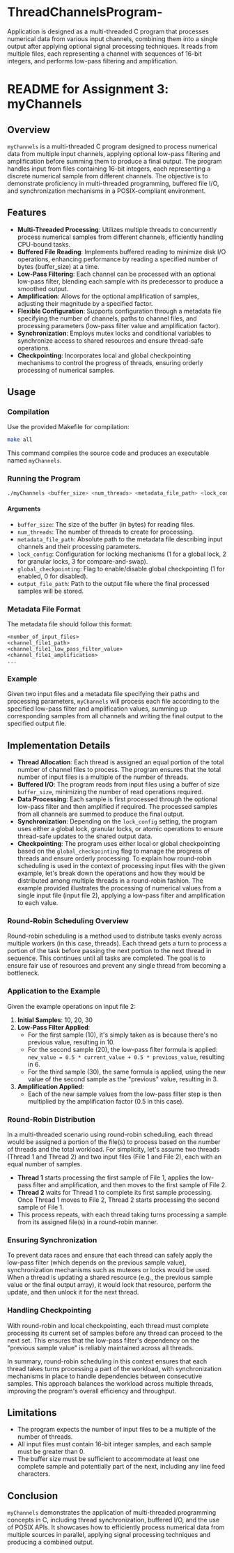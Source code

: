 # ThreadChannelsProgram-
Application is designed as a multi-threaded C program that processes numerical data from various input channels, combining them into a single output after applying optional signal processing techniques. It reads from multiple files, each representing a channel with sequences of 16-bit integers, and performs low-pass filtering and amplification.
# README for Assignment 3: myChannels

## Overview

`myChannels` is a multi-threaded C program designed to process numerical data from multiple input channels, applying optional low-pass filtering and amplification before summing them to produce a final output. The program handles input from files containing 16-bit integers, each representing a discrete numerical sample from different channels. The objective is to demonstrate proficiency in multi-threaded programming, buffered file I/O, and synchronization mechanisms in a POSIX-compliant environment.

## Features

- **Multi-Threaded Processing**: Utilizes multiple threads to concurrently process numerical samples from different channels, efficiently handling CPU-bound tasks.
- **Buffered File Reading**: Implements buffered reading to minimize disk I/O operations, enhancing performance by reading a specified number of bytes (buffer_size) at a time.
- **Low-Pass Filtering**: Each channel can be processed with an optional low-pass filter, blending each sample with its predecessor to produce a smoothed output.
- **Amplification**: Allows for the optional amplification of samples, adjusting their magnitude by a specified factor.
- **Flexible Configuration**: Supports configuration through a metadata file specifying the number of channels, paths to channel files, and processing parameters (low-pass filter value and amplification factor).
- **Synchronization**: Employs mutex locks and conditional variables to synchronize access to shared resources and ensure thread-safe operations.
- **Checkpointing**: Incorporates local and global checkpointing mechanisms to control the progress of threads, ensuring orderly processing of numerical samples.

## Usage

### Compilation

Use the provided Makefile for compilation:

```sh
make all
```

This command compiles the source code and produces an executable named `myChannels`.

### Running the Program

```sh
./myChannels <buffer_size> <num_threads> <metadata_file_path> <lock_config> <global_checkpointing> <output_file_path>
```

#### Arguments

- `buffer_size`: The size of the buffer (in bytes) for reading files.
- `num_threads`: The number of threads to create for processing.
- `metadata_file_path`: Absolute path to the metadata file describing input channels and their processing parameters.
- `lock_config`: Configuration for locking mechanisms (1 for a global lock, 2 for granular locks, 3 for compare-and-swap).
- `global_checkpointing`: Flag to enable/disable global checkpointing (1 for enabled, 0 for disabled).
- `output_file_path`: Path to the output file where the final processed samples will be stored.

### Metadata File Format

The metadata file should follow this format:

```
<number_of_input_files>
<channel_file1_path>
<channel_file1_low_pass_filter_value>
<channel_file1_amplification>
...
```

### Example

Given two input files and a metadata file specifying their paths and processing parameters, `myChannels` will process each file according to the specified low-pass filter and amplification values, summing up corresponding samples from all channels and writing the final output to the specified output file.

## Implementation Details

- **Thread Allocation**: Each thread is assigned an equal portion of the total number of channel files to process. The program ensures that the total number of input files is a multiple of the number of threads.
- **Buffered I/O**: The program reads from input files using a buffer of size `buffer_size`, minimizing the number of read operations required.
- **Data Processing**: Each sample is first processed through the optional low-pass filter and then amplified if required. The processed samples from all channels are summed to produce the final output.
- **Synchronization**: Depending on the `lock_config` setting, the program uses either a global lock, granular locks, or atomic operations to ensure thread-safe updates to the shared output data.
- **Checkpointing**: The program uses either local or global checkpointing based on the `global_checkpointing` flag to manage the progress of threads and ensure orderly processing.
To explain how round-robin scheduling is used in the context of processing input files with the given example, let's break down the operations and how they would be distributed among multiple threads in a round-robin fashion. The example provided illustrates the processing of numerical values from a single input file (input file 2), applying a low-pass filter and amplification to each value.

### Round-Robin Scheduling Overview

Round-robin scheduling is a method used to distribute tasks evenly across multiple workers (in this case, threads). Each thread gets a turn to process a portion of the task before passing the next portion to the next thread in sequence. This continues until all tasks are completed. The goal is to ensure fair use of resources and prevent any single thread from becoming a bottleneck.

### Application to the Example

Given the example operations on input file 2:

1. **Initial Samples**: 10, 20, 30
2. **Low-Pass Filter Applied**:
   - For the first sample (10), it's simply taken as is because there's no previous value, resulting in 10.
   - For the second sample (20), the low-pass filter formula is applied: `new_value = 0.5 * current_value + 0.5 * previous_value`, resulting in 6.
   - For the third sample (30), the same formula is applied, using the new value of the second sample as the "previous" value, resulting in 3.
3. **Amplification Applied**:
   - Each of the new sample values from the low-pass filter step is then multiplied by the amplification factor (0.5 in this case).

### Round-Robin Distribution

In a multi-threaded scenario using round-robin scheduling, each thread would be assigned a portion of the file(s) to process based on the number of threads and the total workload. For simplicity, let's assume two threads (Thread 1 and Thread 2) and two input files (File 1 and File 2), each with an equal number of samples.

- **Thread 1** starts processing the first sample of File 1, applies the low-pass filter and amplification, and then moves to the first sample of File 2.
- **Thread 2** waits for Thread 1 to complete its first sample processing. Once Thread 1 moves to File 2, Thread 2 starts processing the second sample of File 1.
- This process repeats, with each thread taking turns processing a sample from its assigned file(s) in a round-robin manner.

### Ensuring Synchronization

To prevent data races and ensure that each thread can safely apply the low-pass filter (which depends on the previous sample value), synchronization mechanisms such as mutexes or locks would be used. When a thread is updating a shared resource (e.g., the previous sample value or the final output array), it would lock that resource, perform the update, and then unlock it for the next thread.

### Handling Checkpointing

With round-robin and local checkpointing, each thread must complete processing its current set of samples before any thread can proceed to the next set. This ensures that the low-pass filter's dependency on the "previous sample value" is reliably maintained across all threads.

In summary, round-robin scheduling in this context ensures that each thread takes turns processing a part of the workload, with synchronization mechanisms in place to handle dependencies between consecutive samples. This approach balances the workload across multiple threads, improving the program's overall efficiency and throughput.

## Limitations

- The program expects the number of input files to be a multiple of the number of threads.
- All input files must contain 16-bit integer samples, and each sample must be greater than 0.
- The buffer size must be sufficient to accommodate at least one complete sample and potentially part of the next, including any line feed characters.

## Conclusion

`myChannels` demonstrates the application of multi-threaded programming concepts in C, including thread synchronization, buffered I/O, and the use of POSIX APIs. It showcases how to efficiently process numerical data from multiple sources in parallel, applying signal processing techniques and producing a combined output.
